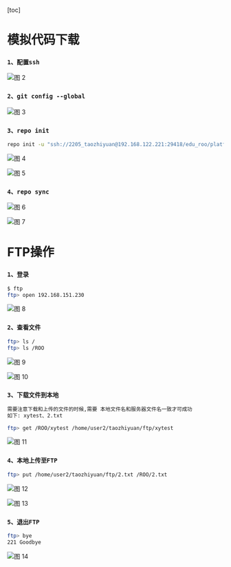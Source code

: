 [toc]

# 模拟代码下载

### `1、配置ssh`
![图 2](../../images/8fee4f642e189d4a124ac728c444193b6081a02647b1dabd7e74274169cb5ffc.png)  
### `2、git config --global`
![图 3](../../images/f5ec84d6c8777b5030e969a6054ea38482dab46c4c749779b38842bf9845b584.png)  

### `3、repo init`

```bash
repo init -u "ssh://2205_taozhiyuan@192.168.122.221:29418/edu_roo/platform/mainfest" -b bsp_roo_20220509 -m bsp_roo_20220509.xml --no-repo-verify
```

![图 4](../../images/3c8d4cb3d57e5619c33c7390dc5976ff011a72ace6135138f1303f2b69d93871.png)  

![图 5](../../images/5e6ffb09d1d018982d2645239d40e2de6f6f8a3efe1a3e452d1960b230032ffa.png)  

### `4、repo sync`
![图 6](../../images/f7b0252df770ba8181af04f5d9be7c27a4276fc0dc394eeb1ec87cbbf3141a76.png)  

![图 7](../../images/5db758113c39538ea59d6869587b618dea61274a9c68f45578c4ed87a1fc711c.png)  

# FTP操作
### `1、登录`
```bash
$ ftp
ftp> open 192.168.151.230
```
![图 8](../../images/b604ca3dc9cf3abe6cfc88da13abca74f570d7c509df99abf820dca6a732ef88.png)  

### `2、查看文件`
```bash
ftp> ls /
ftp> ls /ROO
```
![图 9](../../images/676b619b2907019b5b122bf56a8462591a1b2b7c92800bdbbc9c9bb561d23b3d.png)  

![图 10](../../images/222dd29646dbc995655f29709e6b205c9e0fd789bbd10e0c8b6f1a42efa970bc.png)  

### `3、下载文件到本地`
```bash
需要注意下载和上传的文件的时候,需要 本地文件名和服务器文件名一致才可成功
如下: xytest、2.txt

ftp> get /ROO/xytest /home/user2/taozhiyuan/ftp/xytest
```
![图 11](../../images/9d7b49c1c18670bd0dfe8a22a4db5390157a5f4dfeff347f129a9589a4f0dbb5.png)  


### `4、本地上传至FTP`
```bash
ftp> put /home/user2/taozhiyuan/ftp/2.txt /ROO/2.txt
```
![图 12](../../images/bbe82db28814332065a36a9e324c0afec452d083056df63d77b1e0e95e0d0882.png)  

![图 13](../../images/d7c3200b3af309c3004e34f2a4f2c7b2fd3b4f8a9c3e3e83e9dfa762d71d8af6.png)  

### `5、退出FTP`
```bash
ftp> bye
221 Goodbye
```
![图 14](../../images/0cb9e8d657b521d6e0192979f9862799c3f1d6981ba1bde1f6fe152e9294c669.png)  
